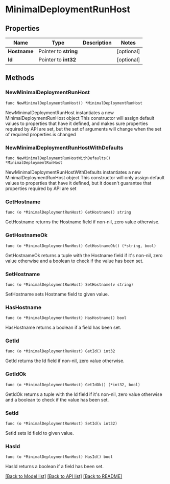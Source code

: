 # MinimalDeploymentRunHost

## Properties

Name | Type | Description | Notes
------------ | ------------- | ------------- | -------------
**Hostname** | Pointer to **string** |  | [optional] 
**Id** | Pointer to **int32** |  | [optional] 

## Methods

### NewMinimalDeploymentRunHost

`func NewMinimalDeploymentRunHost() *MinimalDeploymentRunHost`

NewMinimalDeploymentRunHost instantiates a new MinimalDeploymentRunHost object
This constructor will assign default values to properties that have it defined,
and makes sure properties required by API are set, but the set of arguments
will change when the set of required properties is changed

### NewMinimalDeploymentRunHostWithDefaults

`func NewMinimalDeploymentRunHostWithDefaults() *MinimalDeploymentRunHost`

NewMinimalDeploymentRunHostWithDefaults instantiates a new MinimalDeploymentRunHost object
This constructor will only assign default values to properties that have it defined,
but it doesn't guarantee that properties required by API are set

### GetHostname

`func (o *MinimalDeploymentRunHost) GetHostname() string`

GetHostname returns the Hostname field if non-nil, zero value otherwise.

### GetHostnameOk

`func (o *MinimalDeploymentRunHost) GetHostnameOk() (*string, bool)`

GetHostnameOk returns a tuple with the Hostname field if it's non-nil, zero value otherwise
and a boolean to check if the value has been set.

### SetHostname

`func (o *MinimalDeploymentRunHost) SetHostname(v string)`

SetHostname sets Hostname field to given value.

### HasHostname

`func (o *MinimalDeploymentRunHost) HasHostname() bool`

HasHostname returns a boolean if a field has been set.

### GetId

`func (o *MinimalDeploymentRunHost) GetId() int32`

GetId returns the Id field if non-nil, zero value otherwise.

### GetIdOk

`func (o *MinimalDeploymentRunHost) GetIdOk() (*int32, bool)`

GetIdOk returns a tuple with the Id field if it's non-nil, zero value otherwise
and a boolean to check if the value has been set.

### SetId

`func (o *MinimalDeploymentRunHost) SetId(v int32)`

SetId sets Id field to given value.

### HasId

`func (o *MinimalDeploymentRunHost) HasId() bool`

HasId returns a boolean if a field has been set.


[[Back to Model list]](../README.md#documentation-for-models) [[Back to API list]](../README.md#documentation-for-api-endpoints) [[Back to README]](../README.md)



